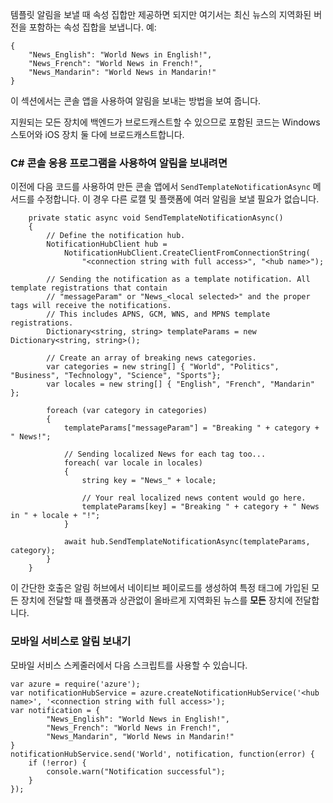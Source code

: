 



템플릿 알림을 보낼 때 속성 집합만 제공하면 되지만 여기서는 최신 뉴스의 지역화된 버전을 포함하는 속성 집합을 보냅니다. 예:

    {
        "News_English": "World News in English!",
        "News_French": "World News in French!",
        "News_Mandarin": "World News in Mandarin!"
    }


이 섹션에서는 콘솔 앱을 사용하여 알림을 보내는 방법을 보여 줍니다.

지원되는 모든 장치에 백엔드가 브로드캐스트할 수 있으므로 포함된 코드는 Windows 스토어와 iOS 장치 둘 다에 브로드캐스트합니다.

### <a name="to-send-notifications-using-a-c-console-app"></a>C# 콘솔 응용 프로그램을 사용하여 알림을 보내려면
이전에 다음 코드를 사용하여 만든 콘솔 앱에서 `SendTemplateNotificationAsync` 메서드를 수정합니다. 이 경우 다른 로캘 및 플랫폼에 여러 알림을 보낼 필요가 없습니다.

        private static async void SendTemplateNotificationAsync()
        {
            // Define the notification hub.
            NotificationHubClient hub = 
                NotificationHubClient.CreateClientFromConnectionString(
                    "<connection string with full access>", "<hub name>");

            // Sending the notification as a template notification. All template registrations that contain 
            // "messageParam" or "News_<local selected>" and the proper tags will receive the notifications. 
            // This includes APNS, GCM, WNS, and MPNS template registrations.
            Dictionary<string, string> templateParams = new Dictionary<string, string>();

            // Create an array of breaking news categories.
            var categories = new string[] { "World", "Politics", "Business", "Technology", "Science", "Sports"};
            var locales = new string[] { "English", "French", "Mandarin" };

            foreach (var category in categories)
            {
                templateParams["messageParam"] = "Breaking " + category + " News!";

                // Sending localized News for each tag too...
                foreach( var locale in locales)
                {
                    string key = "News_" + locale;

                    // Your real localized news content would go here.
                    templateParams[key] = "Breaking " + category + " News in " + locale + "!";
                }

                await hub.SendTemplateNotificationAsync(templateParams, category);
            }
        }


이 간단한 호출은 알림 허브에서 네이티브 페이로드를 생성하여 특정 태그에 가입된 모든 장치에 전달할 때 플랫폼과 상관없이 올바르게 지역화된 뉴스를 **모든** 장치에 전달합니다.

### <a name="sending-the-notification-with-mobile-services"></a>모바일 서비스로 알림 보내기
모바일 서비스 스케줄러에서 다음 스크립트를 사용할 수 있습니다.

    var azure = require('azure');
    var notificationHubService = azure.createNotificationHubService('<hub name>', '<connection string with full access>');
    var notification = {
            "News_English": "World News in English!",
            "News_French": "World News in French!",
            "News_Mandarin", "World News in Mandarin!"
    }
    notificationHubService.send('World', notification, function(error) {
        if (!error) {
            console.warn("Notification successful");
        }
    });


